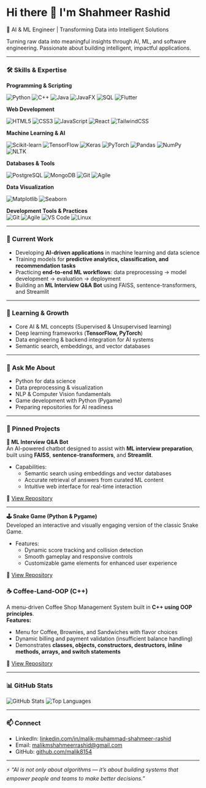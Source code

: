 # Hi there 👋 I'm Shahmeer Rashid  

🚀 AI & ML Engineer | Transforming Data into Intelligent Solutions

Turning raw data into meaningful insights through AI, ML, and software engineering. Passionate about building intelligent, impactful applications.

---

### 🛠️ Skills & Expertise  

**Programming & Scripting** 

![Python](https://img.shields.io/badge/Python-3776AB?logo=python&logoColor=white) ![C++](https://img.shields.io/badge/C++-00599C?logo=c%2B%2B&logoColor=white) ![Java](https://img.shields.io/badge/Java-007396?logo=java&logoColor=white) ![JavaFX](https://img.shields.io/badge/JavaFX-007396?logo=java&logoColor=white) ![SQL](https://img.shields.io/badge/SQL-003B57?logo=databricks&logoColor=white) ![Flutter](https://img.shields.io/badge/Flutter-02569B?logo=flutter&logoColor=white)  

**Web Development**  

![HTML5](https://img.shields.io/badge/HTML5-E34F26?logo=html5&logoColor=white) ![CSS3](https://img.shields.io/badge/CSS3-1572B6?logo=css3&logoColor=white) ![JavaScript](https://img.shields.io/badge/JavaScript-F7DF1E?logo=javascript&logoColor=black) ![React](https://img.shields.io/badge/React-20232A?logo=react&logoColor=61DAFB) ![TailwindCSS](https://img.shields.io/badge/Tailwind_CSS-38B2AC?logo=tailwind-css&logoColor=white)  

**Machine Learning & AI**  

![Scikit-learn](https://img.shields.io/badge/Scikit--learn-F7931E?logo=scikitlearn&logoColor=white) ![TensorFlow](https://img.shields.io/badge/TensorFlow-FF6F00?logo=tensorflow&logoColor=white) ![Keras](https://img.shields.io/badge/Keras-D00000?logo=keras&logoColor=white) ![PyTorch](https://img.shields.io/badge/PyTorch-EE4C2C?logo=pytorch&logoColor=white)  ![Pandas](https://img.shields.io/badge/Pandas-150458?logo=pandas&logoColor=white) ![NumPy](https://img.shields.io/badge/NumPy-013243?logo=numpy&logoColor=white) ![NLTK](https://img.shields.io/badge/NLTK-154D2E?logo=python&logoColor=white)  

**Databases & Tools**  

![PostgreSQL](https://img.shields.io/badge/PostgreSQL-4169E1?logo=postgresql&logoColor=white) ![MongoDB](https://img.shields.io/badge/MongoDB-4EA94B?logo=mongodb&logoColor=white) ![Git](https://img.shields.io/badge/Git-F05032?logo=git&logoColor=white) ![Agile](https://img.shields.io/badge/Agile-239120?logo=scrumalliance&logoColor=white)

**Data Visualization**  

![Matplotlib](https://img.shields.io/badge/Matplotlib-11557c?logo=python&logoColor=white) ![Seaborn](https://img.shields.io/badge/Seaborn-5A9?logo=python&logoColor=white)  

**Development Tools & Practices**  
![Git](https://img.shields.io/badge/Git-F05032?logo=git&logoColor=white) ![Agile](https://img.shields.io/badge/Agile-239120?logo=scrumalliance&logoColor=white) ![VS Code](https://img.shields.io/badge/VS%20Code-007ACC?logo=visualstudiocode&logoColor=white) ![Linux](https://img.shields.io/badge/Linux-FCC624?logo=linux&logoColor=black)

---

### 🔭 Current Work  

- Developing **AI-driven applications** in machine learning and data science  
- Training models for **predictive analytics, classification, and recommendation tasks**  
- Practicing **end-to-end ML workflows**: data preprocessing → model development → evaluation → deployment  
- Building an **ML Interview Q&A Bot** using FAISS, sentence-transformers, and Streamlit  

---

### 🌱 Learning & Growth  

- Core AI & ML concepts (Supervised & Unsupervised learning)  
- Deep learning frameworks (**TensorFlow, PyTorch**)  
- Data engineering & backend integration for AI systems  
- Semantic search, embeddings, and vector databases  

---

### 💬 Ask Me About  

- Python for data science  
- Data preprocessing & visualization  
- NLP & Computer Vision fundamentals  
- Game development with Python (Pygame)  
- Preparing repositories for AI readiness  

---

### 📌 Pinned Projects  

**🤖 ML Interview Q&A Bot**  
An AI-powered chatbot designed to assist with **ML interview preparation**, built using **FAISS**, **sentence-transformers**, and **Streamlit**.  
* Capabilities:  
  - Semantic search using embeddings and vector databases  
  - Accurate retrieval of answers from curated ML content  
  - Intuitive web interface for real-time interaction

🔗 [View Repository](https://github.com/malik8154/ML-Interview-QA-Bot)  

---

**🕹️ Snake Game (Python & Pygame)**  
Developed an interactive and visually engaging version of the classic Snake Game.  
* Features:  
  - Dynamic score tracking and collision detection  
  - Smooth gameplay and responsive controls  
  - Customizable game elements for enhanced user experience  

🔗 [View Repository](https://github.com/malik8154/Snake-Game-Twist)  

### ☕ Coffee-Land-OOP (C++)  
A menu-driven Coffee Shop Management System built in **C++ using OOP principles**.  
**Features:**  
- Menu for Coffee, Brownies, and Sandwiches with flavor choices  
- Dynamic billing and payment validation (insufficient balance handling)  
- Demonstrates **classes, objects, constructors, destructors, inline methods, arrays, and switch statements**  

🔗 [View Repository](https://github.com/malik8154/Coffee-Land-OOP)  

---

### 📊 GitHub Stats  

![GitHub Stats](https://github-readme-stats.vercel.app/api?username=malik8154&show_icons=true&theme=radical)  ![Top Languages](https://github-readme-stats.vercel.app/api/top-langs/?username=malik8154&layout=compact&theme=radical)

---

### 📫 Connect  

- LinkedIn: [linkedin.com/in/malik-muhammad-shahmeer-rashid](https://www.linkedin.com/in/malik-muhammad-shahmeer-rashid)  
- Email: [malikmshahmeerrashid@gmail.com](mailto:malikmshahmeerrashid@gmail.com)  
- GitHub: [github.com/malik8154](https://github.com/malik8154)  

---

⚡ *“AI is not only about algorithms — it’s about building systems that empower people and teams to make better decisions.”*  
